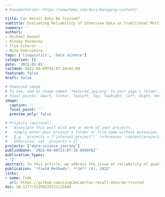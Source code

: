 ```yaml
---
# Documentation: https://wowchemy.com/docs/managing-content/

title: Can Recall Data Be Trusted? 
subtitle: Evaluating Reliability of Interview Data on Traditional Multilingualism in Highland Daghestan
summary: ''
authors:
- Michael Daniel
- Alexey Koshevoy
- Ilya Schurov
- Nina Dobrushina
tags: ['linguistics', 'data science']
categories: []
date: '2022-01-01'
lastmod: 2022-04-09T01:07:10+02:00
featured: false
draft: false

# Featured image
# To use, add an image named `featured.jpg/png` to your page's folder.
# Focal points: Smart, Center, TopLeft, Top, TopRight, Left, Right, BottomLeft, Bottom, BottomRight.
image:
  caption: ''
  focal_point: ''
  preview_only: false

# Projects (optional).
#   Associate this post with one or more of your projects.
#   Simply enter your project's folder or file name without extension.
#   E.g. `projects = ["internal-project"]` references `content/project/deep-learning/index.md`.
#   Otherwise, set `projects = []`.
projects: ["data-science-journey"]
publishDate: '2022-04-08T23:07:10.059976Z'
publication_types:
- '2'
abstract: In this article, we address the issue of reliability of quantitative data on multilingualism of the past obtained as recall data. More specifically, we investigate whether the interviewees’ assessments of the language repertoires of their late relatives (indirect data) provide results that are quantitatively similar to those obtained from the people of the same age range themselves (direct data). The empirical data we use come from an ongoing field study of traditional multilingualism in Daghestan (Russia). We trained machine learning models to see whether they can detect differences in indirect and direct data. We conclude that our indirect quantitative data on L2 other than Russian are essentially similar to direct data, while there may be a small but systematic underestimation when reporting other’s knowledge of Russian.
publication: '*Field Methods*, **34** (4), 2022'
links:
- name: Code 
  url: https://github.com/LingConLab/Can-recall-data-be-trusted
doi: 10.1177/1525822X221115844
---
```

